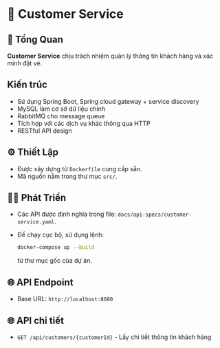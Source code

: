 
# 📄 Customer Service

## 📝 Tổng Quan

**Customer Service** chịu trách nhiệm quản lý thông tin khách hàng và xác minh đặt vé.

## Kiến trúc

* Sử dụng Spring Boot, Spring cloud gateway + service discovery
* MySQL làm cơ sở dữ liệu chính
* RabbitMQ cho message queue
* Tích hợp với các dịch vụ khác thông qua HTTP
* RESTful API design

## ⚙️ Thiết Lập

* Được xây dựng từ `Dockerfile` cung cấp sẵn.
* Mã nguồn nằm trong thư mục `src/`.

## 👨‍💻 Phát Triển

* Các API được định nghĩa trong file: `docs/api-specs/customer-service.yaml`.
* Để chạy cục bộ, sử dụng lệnh:

  ```bash
  docker-compose up --build
  ```

  từ thư mục gốc của dự án.

## 🌐 API Endpoint

* Base URL: `http://localhost:8080`

## 🌐 API chi tiết

* `GET /api/customers/{customerId}` - Lấy chi tiết thông tin khách hàng


